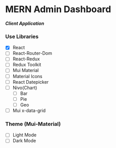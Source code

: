 # MERN Admin Dashboard

**_Client Application_**

### Use Libraries

- [x] React
- [ ] React-Router-Dom
- [ ] React-Redux
- [ ] Redux Toolkit
- [ ] Mui Material
- [ ] Material Icons
- [ ] React Datepicker
- [ ] Nivo(Chart)
  - [ ] Bar
  - [ ] Pie
  - [ ] Geo
- [ ] Mui x-data-grid

### Theme (Mui-Material)

- [ ] Light Mode
- [ ] Dark Mode

